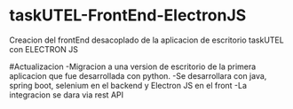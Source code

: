 # taskUTEL-FrontEnd-ElectronJS
Creacion del frontEnd desacoplado de la aplicacion de escritorio taskUTEL con ELECTRON JS

#Actualizacion
-Migracion a una version de escritorio de la primera aplicacion que fue desarrollada con python.
-Se desarrollara con java, spring boot, selenium en el backend y Electron JS en el front
-La integracion se dara via rest API
